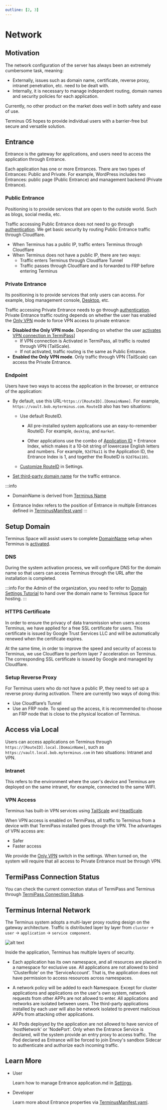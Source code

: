 ```yaml
---
outline: [2, 3]
---
```


# Network

## Motivation

The network configuration of the server has always been an extremely cumbersome task, meaning:

- Externally, issues such as domain name, certificate, reverse proxy, intranet penetration, etc. need to be dealt with.
- Internally, it is necessary to manage independent routing, domain names and security policies for each application.

Currently, no other product on the market does well in both safety and ease of use.

Terminus OS hopes to provide individual users with a barrier-free but secure and versatile solution.

## Entrance

Entrance is the gateway for applications, and users need to access the application through Entrance.

Each application has one or more Entrances. There are two types of Entrances: Public and Private. For example, WordPress includes two Entrances: public page (Public Entrance) and management backend (Private Entrance).

### Public Entrance

Positioning is to provide services that are open to the outside world. Such as blogs, social media, etc.

Traffic accessing Public Entrance does not need to go through [authentication](./account.md#mfa). We get basic security by routing Public Entrance traffic through Cloudflare.

- When Terminus has a public IP, traffic enters Terminus through Cloudflare
- When Terminus does not have a public IP, there are two ways:
  - Traffic enters Terminus through Cloudflare Tunnel
  - Traffic passes through Cloudflare and is forwarded to FRP before entering Terminus

### Private Entrance

Its positioning is to provide services that only users can access. For example, blog management console, [Desktop](../../how-to/terminus/desktop.md), etc.

Traffic accessing Private Entrance needs to go through [authentication](./account.md#mfa). Private Entrance traffic routing depends on whether the user has enabled the [Only VPN](../../how-to/terminus/settings/home.md#forcing-vpn-access-to-private-entrance-only-vpn-mode) mode to force VPN access to private entrance:

- **Disabled the Only VPN mode**. Depending on whether the user [activates VPN connection in TermiPass](../../how-to/termipass/manage-terminus.md#vpn-connection)]
  - If VPN connection is Activated in TermiPass, all traffic is routed through VPN (TailScale).
  - If not activated, traffic routing is the same as Public Entrance.
- **Enabled the Only VPN mode**. Only traffic through VPN (TailScale) can access the Private Entrance.

### Endpoint

Users have two ways to access the application in the browser, or entrance of the application:

- By default, use this URL–`https://[RouteID].[DomainName]`. For example, `https://vault.bob.myterminus.com`. `RouteID` also has two situations:

  - Use default RouteID.

    - All pre-installed system applications use an easy-to-remember RouteID. For example, `desktop`, and `market`.

    - Other applications use the combo of [Application ID](./application.md#application-id) + Entrance Index, which makes it a 10-bit string of lowercase English letters and numbers. For example, `92d76a11` is the Application ID, the Entrance Index is 1, and together the RouteID is `92d76a1101`.

  - [Customize RouteID](../../how-to/terminus/settings/application.md#custom-routeid) in Settings.

- [Set third-party domain name](../../how-to/terminus/settings/application.md#custom-domain) for the traffic entrance. 

:::info
- DomainName is derived from [Terminus Name](../snowinning/terminus-name.md#domainname)

- Entrance Index refers to the position of Entrance in multiple Entrances defined in [TerminusManifest.yaml](../../developer/develop/package/manifest.md)
:::

## Setup Domain

Terminus Space will assist users to complete [DomainName](../snowinning/terminus-name.md#domainname) setup when Terminus is [activated](../../how-to/terminus/setup/wizard.md).

### DNS

During the system activation process, we will configure DNS for the domain name so that users can access Terminus through the URL after the installation is completed.

:::info
For the Admin of the organization, you need to refer to [Domain Settings Tutorial](../../how-to/space/domain/index.md) to hand over the domain name to Terminus Space for hosting.
:::

### HTTPS Certificate

In order to ensure the privacy of data transmission when users access Terminus, we have applied for a free SSL certificate for users. This certificate is issued by Google Trust Services LLC and will be automatically renewed when the certificate expires.

At the same time, in order to improve the speed and security of access to Terminus, we use Cloudflare to perform layer 7 acceleration on Terminus. The corresponding SSL certificate is issued by Google and managed by Cloudflare.

### Setup Reverse Proxy

For Terminus users who do not have a public IP, they need to set up a reverse proxy during activation. There are currently two ways of doing this:

- Use Cloudflare’s Tunnel
- Use an FRP node. To speed up the access, it is recommended to choose an FRP node that is close to the physical location of Terminus.

## Access via Local

Users can access applications on Terminus through `https://[RouteID].local.[DomainName]`, such as `https://vault.local.bob.myterminus.com` in two situations: Intranet and VPN.

### Intranet

This refers to the environment where the user's device and Terminus are deployed on the same intranet, for example, connected to the same WIFI.

### VPN Access

Terminus has built-in VPN services using [TailScale](https://tailscale.com/) and [HeadScale](https://headscale.net/).

When VPN access is enabled on TermiPass, all traffic to Terminus from a device with that TermiPass installed goes through the VPN. The advantages of VPN access are:

- Safer
- Faster access

We provide the [Only VPN](../../how-to/terminus/settings/home.md#forcing-vpn-access-to-private-entrance-only-vpn-mode) switch in the settings. When turned on, the system will require that all access to Private Entrance must be through VPN.

## TermiPass Connection Status

You can check the current connection status of TermiPass and Terminus through [TermiPass Connection Status](../../how-to/termipass/manage-terminus.md#connection-status).

## Terminus Internal Network

The Terminus system adopts a multi-layer proxy routing design on the gateway architecture. Traffic is distributed layer by layer from `cluster` -> `user` -> `application` -> `service component`.

![alt text](/images/overview/terminus/image4.jpeg)

Inside the application, Terminus has multiple layers of security.

- Each application has its own namespace, and all resources are placed in a namespace for exclusive use. All applications are not allowed to bind 'ClusterRole' on the 'ServiceAccount'. That is, the application does not have permission to access resources across namespaces.

- A network policy will be added to each Namespace. Except for cluster applications and applications on the user's own system, network requests from other APPs are not allowed to enter. All applications and networks are isolated between users. The third-party applications installed by each user will also be network isolated to prevent malicious APPs from attacking other applications.

- All Pods deployed by the application are not allowed to have service of 'hostNetwork' or 'NodePort'. Only when the Entrance Service is declared, will the system provide an entry proxy to access traffic. The Pod declared as Entrance will be forced to join Envoy's sandbox Sidecar to authenticate and authorize each incoming traffic.

## Learn More

- User

  Learn how to manage Entrance application.md in [Settings](../../how-to/terminus/settings/).

- Developer

  Learn more about Entrance properties via [TerminusManifest.yaml](../../developer/develop/package/manifest.md#entrances).